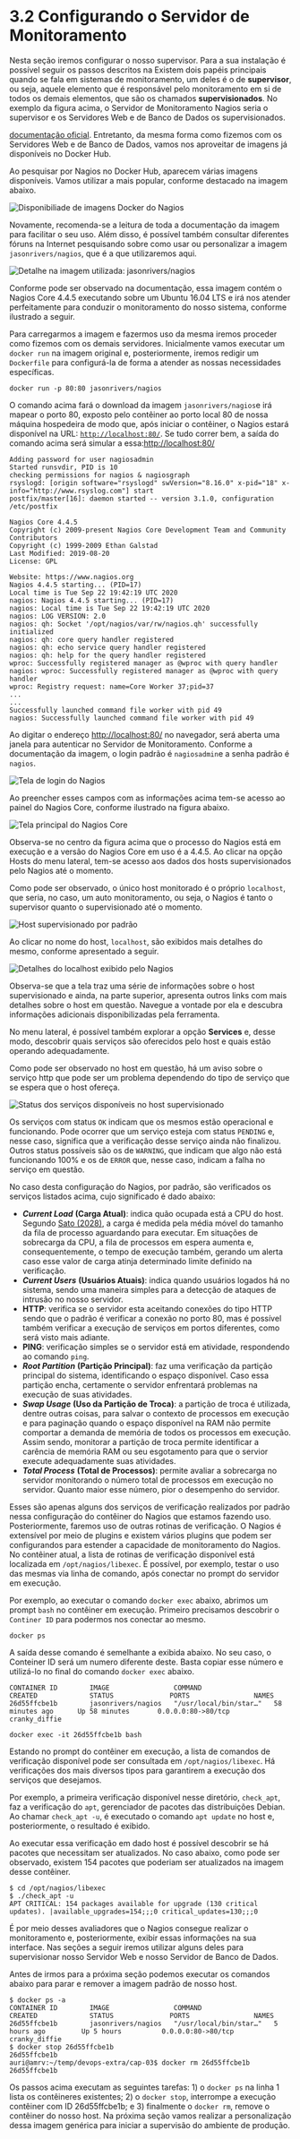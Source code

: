 # 3.2 Configurando o Servidor de Monitoramento

Nesta seção iremos configurar o nosso supervisor. Para a sua instalação é possível seguir os passos descritos na Existem dois papéis principais quando se fala em sistemas de monitoramento, um deles é o de **supervisor**, ou seja, aquele elemento que é responsável pelo monitoramento em si de todos os demais elementos, que são os chamados **supervisionados**. No exemplo da figura acima, o Servidor de Monitoramento Nagios seria o supervisor e os Servidores Web e de Banco de Dados os supervisionados.

[documentação oficial](https://assets.nagios.com/downloads/nagioscore/docs/nagioscore/4/en/quickstart.html). Entretanto, da mesma forma como fizemos com os Servidores Web e de Banco de Dados, vamos nos aproveitar de imagens já disponíveis no Docker Hub.

Ao pesquisar por Nagios no Docker Hub, aparecem várias imagens disponíveis. Vamos utilizar a mais popular, conforme destacado na imagem abaixo.

![Disponibiliade de imagens Docker do Nagios](../.gitbook/assets/nagios-docker-hub-01.png)

Novamente, recomenda-se a leitura de toda a documentação da imagem para facilitar o seu uso. Além disso, é possível também consultar diferentes fóruns na Internet pesquisando sobre como usar ou personalizar a imagem `jasonrivers/nagios`, que é a que utilizaremos aqui.

![Detalhe na imagem utilizada: jasonrivers/nagios](../.gitbook/assets/nagios-docker-hub-02.png)

Conforme pode ser observado na documentação, essa imagem contém o Nagios Core 4.4.5 executando sobre um Ubuntu 16.04 LTS e irá nos atender perfeitamente para conduzir o monitoramento do nosso sistema, conforme ilustrado a seguir.

Para carregarmos a imagem e fazermos uso da mesma iremos proceder como fizemos com os demais servidores. Inicialmente vamos executar um `docker run` na imagem original e, posteriormente, iremos redigir um `Dockerfile` para configurá-la de forma a atender as nossas necessidades específicas.

```text
docker run -p 80:80 jasonrivers/nagios
```

O comando acima fará o download da imagem `jasonrivers/nagios`e irá mapear o porto 80, exposto pelo contêiner ao porto local 80 de nossa máquina hospedeira de modo que, após iniciar o contêiner, o Nagios estará disponível na URL: [`http://localhost:80/`](http://localhost:80/). Se tudo correr bem, a saída do comando acima será simular a essa:[http://localhost:80/](http://localhost:80/)

```text
Adding password for user nagiosadmin
Started runsvdir, PID is 10
checking permissions for nagios & nagiosgraph
rsyslogd: [origin software="rsyslogd" swVersion="8.16.0" x-pid="18" x-info="http://www.rsyslog.com"] start
postfix/master[16]: daemon started -- version 3.1.0, configuration /etc/postfix

Nagios Core 4.4.5
Copyright (c) 2009-present Nagios Core Development Team and Community Contributors
Copyright (c) 1999-2009 Ethan Galstad
Last Modified: 2019-08-20
License: GPL

Website: https://www.nagios.org
Nagios 4.4.5 starting... (PID=17)
Local time is Tue Sep 22 19:42:19 UTC 2020
nagios: Nagios 4.4.5 starting... (PID=17)
nagios: Local time is Tue Sep 22 19:42:19 UTC 2020
nagios: LOG VERSION: 2.0
nagios: qh: Socket '/opt/nagios/var/rw/nagios.qh' successfully initialized
nagios: qh: core query handler registered
nagios: qh: echo service query handler registered
nagios: qh: help for the query handler registered
wproc: Successfully registered manager as @wproc with query handler
nagios: wproc: Successfully registered manager as @wproc with query handler
wproc: Registry request: name=Core Worker 37;pid=37
...
...
Successfully launched command file worker with pid 49
nagios: Successfully launched command file worker with pid 49

```

Ao digitar o endereço [http://localhost:80/](http://localhost:80/) no navegador, será aberta uma janela para autenticar no Servidor de Monitoramento. Conforme a documentação da imagem, o login padrão é `nagiosadmin`e a senha padrão é `nagios`.

![Tela de login do Nagios](../.gitbook/assets/nagios-login.png)

Ao preencher esses campos com as informações acima tem-se acesso ao painel do Nagios Core, conforme ilustrado na figura abaixo.

![Tela principal do Nagios Core](../.gitbook/assets/nagios-home.png)

Observa-se no centro da figura acima que o processo do Nagios está em execução e a versão do Nagios Core em uso é a 4.4.5. Ao clicar na opção Hosts do menu lateral, tem-se acesso aos dados dos hosts supervisionados pelo Nagios até o momento.

Como pode ser observado, o único host monitorado é o próprio `localhost`, que seria, no caso, um auto monitoramento, ou seja, o Nagios é tanto o supervisor quanto o supervisionado até o momento.

![Host supervisionado por padr&#xE3;o](../.gitbook/assets/nagios-self-monitoring.png)

Ao clicar no nome do host, `localhost`, são exibidos mais detalhes do mesmo, conforme apresentado a seguir.

![Detalhes do localhost exibido pelo Nagios](../.gitbook/assets/nagios-self-monitoring-details.png)

Observa-se que a tela traz uma série de informações sobre o host supervisionado e ainda, na parte superior, apresenta outros links com mais detalhes sobre o host em questão. Navegue a vontade por ela e descubra informações adicionais disponibilizadas pela ferramenta.

No menu lateral, é possível também explorar a opção **Services** e, desse modo, descobrir quais serviços são oferecidos pelo host e quais estão operando adequadamente.

Como pode ser observado no host em questão, há um aviso sobre o serviço http que pode ser um problema dependendo do tipo de serviço que se espera que o host ofereça.

![Status dos servi&#xE7;os dispon&#xED;veis no host supervisionado](../.gitbook/assets/nagios-localhost-services.png)

Os serviços com status `OK` indicam que os mesmos estão operacional e funcionando. Pode ocorrer que um serviço esteja com status `PENDING` e, nesse caso, significa que a verificação desse serviço ainda não finalizou. Outros status possíveis são os de `WARNING`, que indicam que algo não está funcionando 100% e os de `ERROR` que, nesse caso, indicam a falha no serviço em questão.

No caso desta configuração do Nagios, por padrão, são verificados os serviços listados acima, cujo significado é dado abaixo:

* _**Current Load**_ **\(Carga Atual\)**: indica quão ocupada está a CPU do host. Segundo [Sato \(2028\)](https://www.casadocodigo.com.br/products/livro-devops), a carga é medida pela média móvel do tamanho da fila de processo aguardando para executar. Em situações de sobrecarga da CPU, a fila de processos em espera aumenta e, consequentemente, o tempo de execução também, gerando um alerta caso esse valor de carga atinja determinado limite definido na verificação.
* _**Current Users**_ **\(Usuários Atuais\)**: indica quando usuários logados há no sistema, sendo uma maneira simples para a detecção de ataques de intrusão no nosso servidor.
* **HTTP**:  verifica se o servidor esta aceitando conexões do tipo HTTP sendo que o padrão é verificar a conexão no porto 80, mas é possível também verificar a execução de serviços em portos diferentes, como será visto mais adiante.
* **PING**: verificação simples se o servidor está em atividade, respondendo ao comando `ping`.
* _**Root Partition**_ **\(Partição Principal\)**: faz uma verificação da partição principal do sistema, identificando o espaço disponível. Caso essa partição encha, certamente o servidor enfrentará problemas na execução de suas atividades.
* _**Swap Usage**_ **\(Uso da Partição de Troca\)**: a partição de troca é utilizada, dentre outras coisas, para salvar o contexto de processos em execução e para paginação quando o espaço disponível na RAM não permite comportar a demanda de memória de todos os processos em execução. Assim sendo, monitorar a partição de troca permite identificar a carência de memória RAM ou seu esgotamento para que o servior execute adequadamente suas atividades.
* _**Total Process**_ **\(Total de Processos\)**: permite avaliar a sobrecarga no servidor monitorando o número total de processos em execução no servidor. Quanto maior esse número, pior o desempenho do servidor.

Esses são apenas alguns dos serviços de verificação realizados por padrão nessa configuração do contêiner do Nagios que estamos fazendo uso. Posteriormente, faremos uso de outras rotinas de verificação. O Nagios é extensível por meio de plugins e existem vários plugins que podem ser configurandos para estender a capacidade de monitoramento do Nagios. No contêiner atual, a lista de rotinas de verificação disponível está localizada em `/opt/nagios/libexec`. É possível, por exemplo, testar o uso das mesmas via linha de comando, após conectar no prompt do servidor em execução.

Por exemplo, ao executar o comando `docker exec` abaixo, abrimos um prompt `bash` no contêiner em execução. Primeiro precisamos descobrir o `Continer ID` para podermos nos conectar ao mesmo.

```text
docker ps
```

A saída desse comando é semelhante a exibida abaixo. No seu caso, o Conteiner ID será um numero diferente deste. Basta copiar esse número e utilizá-lo no final do comando `docker exec` abaixo.

```text
CONTAINER ID        IMAGE                COMMAND                  CREATED             STATUS              PORTS                NAMES
26d55ffcbe1b        jasonrivers/nagios   "/usr/local/bin/star…"   58 minutes ago      Up 58 minutes       0.0.0.0:80->80/tcp   cranky_diffie
```

```text
docker exec -it 26d55ffcbe1b bash
```

Estando no prompt do contêiner em execução, a lista de comandos de verificação disponível pode ser consultada em `/opt/nagios/libexec`. Há verificações dos mais diversos tipos para garantirem a execução dos serviços que desejamos.

Por exemplo, a primeira verificação disponível nesse diretório, `check_apt`, faz a verificação do `apt`, gerenciador de pacotes das distribuições Debian. Ao chamar `check_apt -u`, é executado o comando `apt update` no host e, posteriormente, o resultado é exibido.

Ao executar essa verificação em dado host é possível descobrir se há pacotes que necessitam ser atualizados. No caso abaixo, como pode ser observado, existem 154 pacotes que poderiam ser atualizados na imagem desse contêiner.

```text
$ cd /opt/nagios/libexec
$ ./check_apt -u
APT CRITICAL: 154 packages available for upgrade (130 critical updates). |available_upgrades=154;;;0 critical_updates=130;;;0
```

É por meio desses avaliadores que o Nagios consegue realizar o monitoramento e, posteriormente, exibir essas informações na sua interface. Nas seções a seguir iremos utilizar alguns deles para supervisionar nosso Servidor Web e nosso Servidor de Banco de Dados.

Antes de irmos para a próxima seção podemos executar os comandos abaixo para parar e remover a imagem padrão de nosso host.

```text
$ docker ps -a
CONTAINER ID        IMAGE                COMMAND                  CREATED             STATUS              PORTS                NAMES
26d55ffcbe1b        jasonrivers/nagios   "/usr/local/bin/star…"   5 hours ago         Up 5 hours          0.0.0.0:80->80/tcp   cranky_diffie
$ docker stop 26d55ffcbe1b
26d55ffcbe1b
auri@amrv:~/temp/devops-extra/cap-03$ docker rm 26d55ffcbe1b
26d55ffcbe1b
```

Os passos acima executam as seguintes tarefas: 1\) o `docker ps` na linha 1 lista os contêineres existentes; 2\) o `docker stop`, interrompe a execução contêiner com ID 26d55ffcbe1b; e 3\) finalmente o `docker rm`, remove o contêiner do nosso host. Na próxima seção vamos realizar a personalização dessa imagem genérica para iniciar a supervisão do ambiente de produção.

